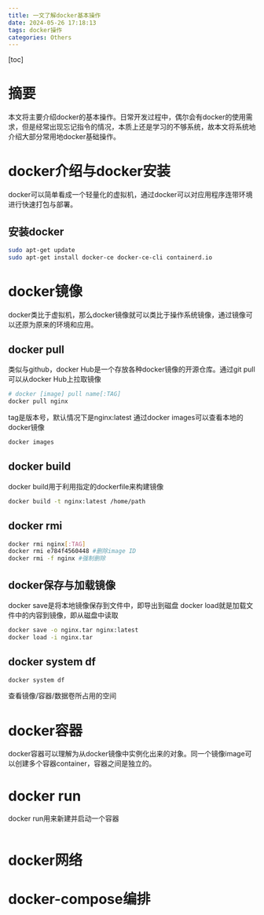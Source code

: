 ```yaml
---
title: 一文了解docker基本操作
date: 2024-05-26 17:18:13
tags: docker操作
categories: Others
---
```


[toc]


# 摘要
本文将主要介绍docker的基本操作。日常开发过程中，偶尔会有docker的使用需求，但是经常出现忘记指令的情况，本质上还是学习的不够系统，故本文将系统地介绍大部分常用地docker基础操作。

# docker介绍与docker安装
docker可以简单看成一个轻量化的虚拟机，通过docker可以对应用程序连带环境进行快速打包与部署。
## 安装docker
```bash
sudo apt-get update
sudo apt-get install docker-ce docker-ce-cli containerd.io
```

# docker镜像
docker类比于虚拟机，那么docker镜像就可以类比于操作系统镜像，通过镜像可以还原为原来的环境和应用。

## docker pull
类似与github，docker Hub是一个存放各种docker镜像的开源仓库。通过git pull可以从docker Hub上拉取镜像
```bash
# docker [image] pull name[:TAG]
docker pull nginx
```
tag是版本号，默认情况下是nginx:latest
通过docker images可以查看本地的docker镜像
```bash
docker images
```
## docker build
docker build用于利用指定的dockerfile来构建镜像
```bash
docker build -t nginx:latest /home/path
```

## docker rmi

```bash
docker rmi nginx[:TAG]
docker rmi e784f4560448 #删除image ID   
docker rmi -f nginx #强制删除
```
## docker保存与加载镜像
docker save是将本地镜像保存到文件中，即导出到磁盘
docker load就是加载文件中的内容到镜像，即从磁盘中读取
```bash
docker save -o nginx.tar nginx:latest
docker load -i nginx.tar
```

## docker system df
```bash
docker system df
```
查看镜像/容器/数据卷所占用的空间

# docker容器
docker容器可以理解为从docker镜像中实例化出来的对象。同一个镜像image可以创建多个容器container，容器之间是独立的。

# docker run
docker run用来新建并启动一个容器
```bash

```

# docker网络

# docker-compose编排

